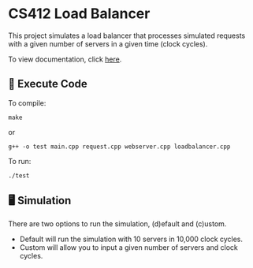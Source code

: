 # CS412 Load Balancer

This project simulates a load balancer that processes simulated requests with a given number of servers in a given time (clock cycles).

To view documentation, click [here](https://people.tamu.edu/~vtp283/cs412-proj2/).

## 📃 Execute Code

To compile:

```
make
```

or

```
g++ -o test main.cpp request.cpp webserver.cpp loadbalancer.cpp
```

To run:

```
./test
```

## 🖥️ Simulation

There are two options to run the simulation, (d)efault and (c)ustom. 
- Default will run the simulation with 10 servers in 10,000 clock cycles.
- Custom will allow you to input a given number of servers and clock cycles.
